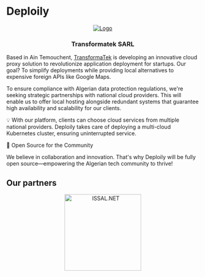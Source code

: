 # Deploily

<p align="center">
  <a href="https://deploily.cloud">
   <img src="https://console.deploily.cloud/_next/image?url=%2Fimages%2Flogo_name.png&w=1920&q=75" alt="Logo">
  </a>

  <h3 align="center">Transformatek SARL</h3>
</p>

Based in Ain Temouchent, [TransformaTek](https://transformatek.dz) is developing an innovative cloud proxy solution to revolutionize application deployment for startups. Our goal? To simplify deployments while providing local alternatives to expensive foreign APIs like Google Maps.

To ensure compliance with Algerian data protection regulations, we're seeking strategic partnerships with national cloud providers. This will enable us to offer local hosting alongside redundant systems that guarantee high availability and scalability for our clients.

💡 With our platform, clients can choose cloud services from multiple national providers. Deploily takes care of deploying a multi-cloud Kubernetes cluster, ensuring uninterrupted service.

🎉 Open Source for the Community

We believe in collaboration and innovation. That's why Deploily will be fully open source—empowering the Algerian tech community to thrive!

## Our partners 

<p align="center">
  <a href="https://issal.dz">
    <img
      style="width: 200px; height: 200px;" width="200" height="200"
      alt="ISSAL.NET"
      src="https://deploily.cloud/images/issal_logo.png"
    />
  </a>
</p>
